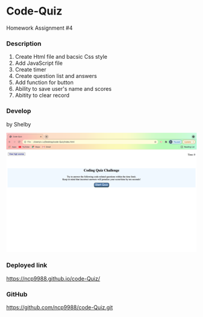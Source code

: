# Code-Quiz
Homework Assignment #4

### Description
1. Create Html file and bacsic Css style
2. Add JavaScript file
3. Create timer
4. Create question list and answers
5. Add function for button
6. Ability to save user's name and scores
7. Abitity to clear record

### Develop 
by Shelby

![Screenshot](https://github.com/ncp9988/code-Quiz/blob/main/assets/image/Screen%20Shot%202021-11-21%20at%201.26.06%20PM.png)

### Deployed link 
 https://ncp9988.github.io/code-Quiz/

### GitHub
https://github.com/ncp9988/code-Quiz.git
